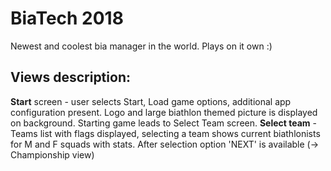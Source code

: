 # BiaTech 2018
Newest and coolest bia manager in the world.
Plays on it own :)

## Views description:
**Start** screen - user selects Start, Load game options, additional app configuration present. Logo and large biathlon themed picture is displayed on background. Starting game leads to Select Team screen.
**Select team** - Teams list with flags displayed, selecting a team shows current biathlonists for M and F squads with stats. After selection option 'NEXT' is available (-> Championship view)